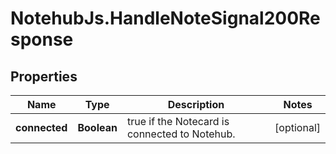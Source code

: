 # NotehubJs.HandleNoteSignal200Response

## Properties

Name | Type | Description | Notes
------------ | ------------- | ------------- | -------------
**connected** | **Boolean** | true if the Notecard is connected to Notehub. | [optional] 


